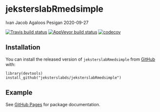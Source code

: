 jeksterslabRmedsimple
================
Ivan Jacob Agaloos Pesigan
2020-09-27

<!-- README.md is generated from README.Rmd. Please edit that file -->
<!-- badges: start -->

[![Travis build
status](https://travis-ci.com/jeksterslabds/jeksterslabRmedsimple.svg?branch=master)](https://travis-ci.com/jeksterslabds/jeksterslabRmedsimple)
[![AppVeyor build
status](https://ci.appveyor.com/api/projects/status/github/jeksterslabds/jeksterslabRmedsimple?branch=master&svg=true)](https://ci.appveyor.com/project/jeksterslabds/jeksterslabRmedsimple)
[![codecov](https://codecov.io/github/jeksterslabds/jeksterslabRmedsimple/branch/master/graphs/badge.svg)](https://codecov.io/github/jeksterslabds/jeksterslabRmedsimple)
<!-- badges: end -->

Installation
------------

You can install the released version of `jeksterslabRmedsimple` from
[GitHub](https://github.com/jeksterslabds/jeksterslabRmedsimple) with:

    library(devtools)
    install_github("jeksterslabds/jeksterslabRmedsimple")

Example
-------

See [GitHub
Pages](https://jeksterslabds.github.io/jeksterslabRmedsimple/index.html)
for package documentation.
